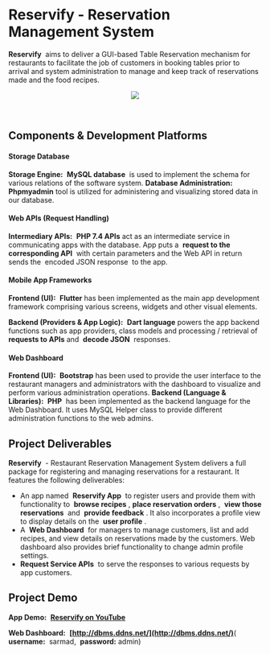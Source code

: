 # Reservify - Reservation Management System

**Reservify** ​ aims to deliver a GUI-based Table Reservation mechanism for restaurants
to facilitate the job of customers in booking tables prior to arrival and system
administration to manage and keep track of reservations made and the food recipes.
&nbsp;
<p align="center" width="400" height="711">
  <img src="https://greased-clangs.000webhostapp.com/demos/reservify-app-demo.gif">
</p>
&nbsp;
&nbsp;

## Components & Development Platforms

#### Storage Database

**Storage Engine:** ​ **MySQL database** ​ is used to implement the schema for various
relations of the software system.
**Database Administration:** ​ **Phpmyadmin** ​tool is utilized for administering and
visualizing stored data in our database.
&nbsp;
#### Web APIs (Request Handling)

**Intermediary APIs:** ​ **PHP 7.4 APIs** ​ act as an intermediate service in communicating
apps with the database. App puts a ​ **request to the corresponding API** ​ with certain parameters and the Web API in return sends the ​ encoded JSON response ​ to the app.
&nbsp;
#### Mobile App Frameworks

**Frontend (UI):** ​ **Flutter** ​has been implemented as the main app development
framework comprising various screens, widgets and other visual elements.


**Backend (Providers & App Logic):** ​ **Dart language** ​powers the app backend functions
such as app providers, class models and processing / retrieval of ​ **requests to APIs**
and ​ **decode JSON** ​ responses.
&nbsp;
#### Web Dashboard

**Frontend (UI):** ​ **Bootstrap** ​has been used to provide the user interface to the
restaurant managers and administrators with the dashboard to visualize and perform
various administration operations.
**Backend (Language & Libraries):** ​ **PHP** ​ has been implemented as the backend
language for the Web Dashboard. It uses MySQL Helper class to provide different
administration functions to the web admins.
&nbsp;
&nbsp;
## Project Deliverables

**Reservify** ​ - Restaurant Reservation Management System delivers a full package for
registering and managing reservations for a restaurant. It features the following
deliverables:
- An app named ​ **Reservify App** ​ to register users and provide them with
functionality to ​ **browse recipes** ​, ​ **place reservation orders** ​, ​ **view those
reservations** ​ and ​ **provide feedback** ​. It also incorporates a profile view to
display details on the ​ **user profile** ​.
- A ​ **Web Dashboard** ​ for managers to manage customers, list and add recipes,
and view details on reservations made by the customers. Web dashboard also
provides brief functionality to change admin profile settings.
- **Request Service APIs** ​ to serve the responses to various requests by app
customers.
&nbsp;
&nbsp;
## Project Demo

**App Demo:** ​ **[Reservify on YouTube](https://www.youtube.com/watch?v=WTpMVfnOxk0&feature=emb_logo "YouTube Video")** 
 
**Web Dashboard:** ​ **[http://dbms.ddns.net/](http://dbms.ddns.net/)** ​ (​ **username:** ​ sarmad, ​ **password:** ​ admin)
&nbsp;